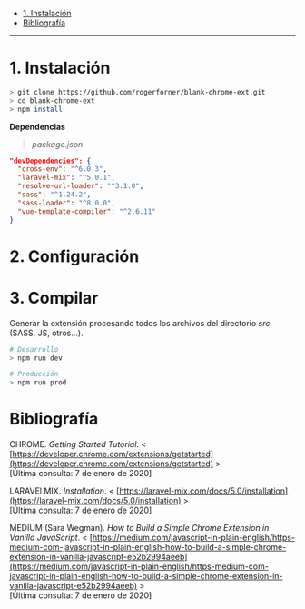 - [1. Instalación](#1-instalación)
- [Bibliografía](#bibliografía)

---

# 1. Instalación

```bash
> git clone https://github.com/rogerforner/blank-chrome-ext.git
> cd blank-chrome-ext
> npm install
```

**Dependencias**

> _package.json_

```json
"devDependencies": {
  "cross-env": "^6.0.3",
  "laravel-mix": "^5.0.1",
  "resolve-url-loader": "^3.1.0",
  "sass": "^1.24.2",
  "sass-loader": "^8.0.0",
  "vue-template-compiler": "^2.6.11"
}
```

# 2. Configuración

# 3. Compilar

Generar la extensión procesando todos los archivos del directorio _src_ (SASS, JS, otros...).

```bash
# Desarrollo
> npm run dev

# Producción
> npm run prod
```

# Bibliografía

CHROME. _Getting Started Tutorial_. < [https://developer.chrome.com/extensions/getstarted](https://developer.chrome.com/extensions/getstarted) >
<br>[Última consulta: 7 de enero de 2020]

LARAVEl MIX. _Installation_. < [https://laravel-mix.com/docs/5.0/installation](https://laravel-mix.com/docs/5.0/installation) >
<br>[Última consulta: 7 de enero de 2020]

MEDIUM (Sara Wegman). _How to Build a Simple Chrome Extension in Vanilla JavaScript_. < [https://medium.com/javascript-in-plain-english/https-medium-com-javascript-in-plain-english-how-to-build-a-simple-chrome-extension-in-vanilla-javascript-e52b2994aeeb](https://medium.com/javascript-in-plain-english/https-medium-com-javascript-in-plain-english-how-to-build-a-simple-chrome-extension-in-vanilla-javascript-e52b2994aeeb) >
<br>[Última consulta: 7 de enero de 2020]
